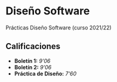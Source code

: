 # Diseño Software

Prácticas Diseño Software (curso 2021/22)

## Calificaciones

- **Boletín 1:** *9'06*
- **Boletín 2:** *9'06*
- **Práctica de Diseño:** *7'60*
